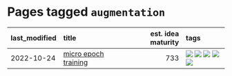 # Pages tagged `augmentation`

|last_modified|title|est. idea maturity|tags
|:---|:---|---:|:---|
|2022-10-24|[micro epoch training](../micro-epoch.md)|733|[![](https://img.shields.io/badge/tag-augmentation-32d44f)](../tags/augmentation.md) [![](https://img.shields.io/badge/tag-dataset-6a156e)](../tags/dataset.md) [![](https://img.shields.io/badge/tag-heuristics-fe4dc)](../tags/heuristics.md) [![](https://img.shields.io/badge/tag-tooling-a4124b)](../tags/tooling.md) [![](https://img.shields.io/badge/tag-training-112e27)](../tags/training.md)|